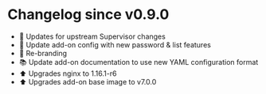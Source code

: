 # Changelog since v0.9.0
- :hammer: Updates for upstream Supervisor changes 
- :hammer: Update add-on config with new password & list features 
- :hammer: Re-branding 
- :books: Update add-on documentation to use new YAML configuration format 
- :arrow_up: Upgrades nginx to 1.16.1-r6 
- :arrow_up: Upgrades add-on base image to v7.0.0 
